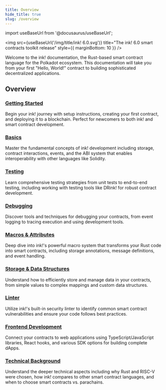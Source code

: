 ```yaml
---
title: Overview
hide_title: true
slug: /overview
---
```


import useBaseUrl from '@docusaurus/useBaseUrl';

<img src={useBaseUrl('/img/title/ink! 6.0.svg')} title="The ink! 6.0 smart contracts toolkit release" style={{ marginBottom: 10 }} />

Welcome to the ink! documentation, the Rust-based smart contract language for the Polkadot ecosystem. This documentation will take you from your first "Hello, World!" contract to building sophisticated decentralized applications.

## Overview

### **[Getting Started](../getting-started/creating.md)**
Begin your ink! journey with setup instructions, creating your first contract, and deploying it to a blockchain. Perfect for newcomers to both ink! and smart contract development.

### **[Basics](../basics/contract-template.md)**
Master the fundamental concepts of ink! development including storage, contract interactions, events, and the ABI system that enables interoperability with other languages like Solidity.

### **[Testing](../testing/overview.md)**
Learn comprehensive testing strategies from unit tests to end-to-end testing, including working with testing tools like DRink! for robust contract development.

### **[Debugging](../debugging/overview.md)**
Discover tools and techniques for debugging your contracts, from event logging to tracing execution and using development tools.

### **[Macros & Attributes](../macros-attributes/overview.md)**
Deep dive into ink!'s powerful macro system that transforms your Rust code into smart contracts, including storage annotations, message definitions, and event handling.

### **[Storage & Data Structures](../datastructures/overview.md)**
Understand how to efficiently store and manage data in your contracts, from simple values to complex mappings and custom data structures.

### **[Linter](../linter/overview.md)**
Utilize ink!'s built-in security linter to identify common smart contract vulnerabilities and ensure your code follows best practices.

### **[Frontend Development](../frontend/overview.md)**
Connect your contracts to web applications using TypeScript/JavaScript libraries, React hooks, and various SDK options for building complete dApps.

### **[Technical Background](../background/polkadot-sdk.md)**
Understand the deeper technical aspects including why Rust and RISC-V were chosen, how ink! compares to other smart contract languages, and when to choose smart contracts vs. parachains.
